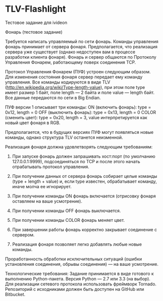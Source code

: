 TLV-Flashlight
==============
Тестовое задание для ivideon

Фонарь (тестовое задание)

Требуется написать управляемый по сети фонарь. Команды управления фонарь
принимает от сервера фонаря. Предполагается, что реализация сервера уже
существует (однако недоступен вам в процессе разработки клиента фонаря).
Фонарь и сервер общаются по Протоколу Управления Фонарем, работающему поверх
соединения TCP.

Протокол Управления Фонарем (ПУФ) устроен следующим образом. Для изменения
состояния фонаря сервер передает ему команду управления. Все команды
кодируются в виде TLV (http://en.wikipedia.org/wiki/Type-length-value), при
этом поле type имеет размер 1 байт, поле length — 2 байта и поле value —
length байт. Все данные передаются по сети в Big Endian.

ПУФ версии 1 описывает три команды:
ON (включить фонарь): type = 0x12, length = 0
OFF (выключить фонарь): type = 0x13, length = 0
COLOR (сменить цвет): type = 0x20, length = 3, value интерпретируется как
новый цвет фонаря в RGB.

Предполагается, что в будущих версиях ПУФ могут появляться новые команды,
однако структура TLV останется неизменной.

Реализация фонаря должна удовлетворять следующим требованиям:

1. При запуске фонарь должен запрашивать хост:порт (по умолчанию
127.0.0.1:9999), подсоединяться по TCP и после этого начать отрабатывать
протокол управления.

2. При получении данных от сервера фонарь собирает целые команды (type +
length + value) и, если type известен, обрабатывает команду, иначе молча ее
игнорирует.

3. При получении команды ON фонарь включается (отрисовку фонаря оставляем на
ваше усмотрение).

4. При получении команды OFF фонарь выключается.

5. При получении команды COLOR фонарь меняет цвет.

6. При завершении работы фонарь корректно закрывает соединение с сервером.

7. Реализация фонаря позволяет легко добавлять любые новые команды.

Проработанность обработки исключительных ситуаций (ошибки установления
соединения, обрывы соединения) — на ваше усмотрение.

Технологические требования:
Задание принимается в виде готового к выполнению Python-пакета.
Версия Python — 2.7 или 3.3 (на выбор).
Для реализации сетевого протокола использовать фреймворк Tornado.
Репозиторий с исходниками должен быть доступен на GitHub или Bitbucket.
